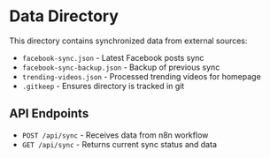 # Data Directory

This directory contains synchronized data from external sources:

- `facebook-sync.json` - Latest Facebook posts sync
- `facebook-sync-backup.json` - Backup of previous sync
- `trending-videos.json` - Processed trending videos for homepage
- `.gitkeep` - Ensures directory is tracked in git

## API Endpoints

- `POST /api/sync` - Receives data from n8n workflow
- `GET /api/sync` - Returns current sync status and data
